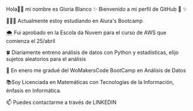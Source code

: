 Hola👋😉 mi nombre es Gloria Blanco ✨
Bienvenido a mi perfil de GitHub 🐥 ✨

👩🏻‍💻 Actualmente estoy estudiando en Alura's Bootcamp

🌨️ Fui aprobado en la Escola da Nuvem para el curso de AWS que comienza el 25/abril

🍀 Diariamente entreno análisis de datos con Python y estadísticas, elijo sujetos aleatorios para el análisis

🦋 En enero me gradué del WoMakersCode BootCamp en Análisis de Datos

📚Soy Licenciada en Matemáticas con Tecnologías de la Información, énfasis en Informática.

📫 Puedes contactarme a través de LINKEDIN
